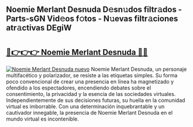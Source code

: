 ## Noemie Merlant Desnuda D𝚎sn𝚞dos filtr𝚊dos - Parts-sGN Vid𝚎os f𝚘tos - N𝚞evas filtr𝚊ciones atr𝚊ctivas DEgiW

# <h2><a href="http://mb5uk4j.tromn.icu/?c=Noemie+Merlant+Desnuda">🔗👉👉👉 Noemie Merlant Desnuda 🔗🔗</a></h2>

[![Noemie Merlant Desnuda nuevo](https://i.imgur.com/pEAQMta.gif)](http://mb5uk4j.tromn.icu/?c=Noemie+Merlant+Desnuda)
Noemie Merlant Desnuda, un personaje multifacético y polarizador, se resiste a las etiquetas simples. Su forma poco convencional de crear una presencia en línea ha magnetizado y ofendido a los espectadores, encendiendo debates sobre el consentimiento, la privacidad y la esencia de las sociedades virtuales. Independientemente de sus decisiones futuras, su huella en la comunidad virtual es imborrable. Con una determinación inquebrantable y un cautivador innegable, la presencia de Noemie Merlant Desnuda en el mundo virtual es incontenible.
